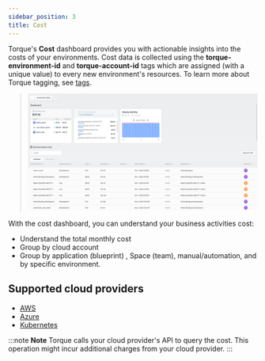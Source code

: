 ```yaml
---
sidebar_position: 3
title: Cost
---
```


Torque's __Cost__ dashboard provides you with actionable insights into the costs of your environments. Cost data is collected using the __torque-environment-id__ and __torque-account-id__ tags which are assigned (with a unique value) to every new environment's resources. To learn more about Torque tagging, see [tags](tags.md).

> ![Locale Dropdown](/img/cost-dashboard.png)

With the cost dashboard, you can understand your business activities cost:
* Understand the total monthly cost
* Group by cloud account
* Group by application (blueprint) , Space (team), manual/automation, and by specific environment.


## Supported cloud providers
* [AWS](configuring-cost-aws.md)
* [Azure](configuring-cost-azure.md)
* [Kubernetes](configuring-cost-k8s.md)


:::note __Note__
Torque calls your cloud provider's API to query the cost. This operation might incur additional charges from your cloud provider.
:::
